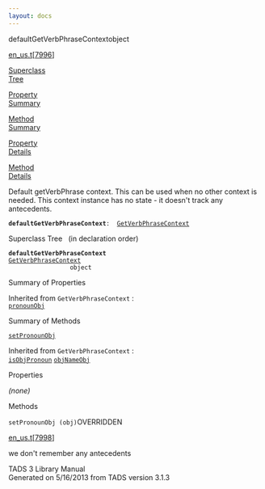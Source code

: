 ```yaml
---
layout: docs
---
```

<span class="title">defaultGetVerbPhraseContext</span><span class="type">object</span>

[en_us.t](../file/en_us.t.html)\[[7996](../source/en_us.t.html#7996)\]

[Superclass  
Tree](#_SuperClassTree_)

[Property  
Summary](#_PropSummary_)

[Method  
Summary](#_MethodSummary_)

[Property  
Details](#_Properties_)

[Method  
Details](#_Methods_)



Default getVerbPhrase context. This can be used when no other context is
needed. This context instance has no state - it doesn't track any
antecedents.

**`defaultGetVerbPhraseContext`**` :   `[`GetVerbPhraseContext`](../object/GetVerbPhraseContext.html)



<span id="_SuperClassTree_"></span>



<span class="hdln">Superclass Tree</span>   (in declaration order)



**`defaultGetVerbPhraseContext`**  
[`GetVerbPhraseContext`](../object/GetVerbPhraseContext.html)  
`                 object`  
<span id="_PropSummary_"></span>



<span class="hdln">Summary of Properties</span>  





Inherited from `GetVerbPhraseContext` :  
[`pronounObj`](../object/GetVerbPhraseContext.html#pronounObj)

<span id="_MethodSummary_"></span>



<span class="hdln">Summary of Methods</span>  



[`setPronounObj`](#setPronounObj)

Inherited from `GetVerbPhraseContext` :  
[`isObjPronoun`](../object/GetVerbPhraseContext.html#isObjPronoun) [`objNameObj`](../object/GetVerbPhraseContext.html#objNameObj)

<span id="_Properties_"></span>



<span class="hdln">Properties</span>  



*(none)* <span id="_Methods_"></span>



<span class="hdln">Methods</span>  



<span id="setPronounObj"></span>

`setPronounObj (obj)`<span class="rem">OVERRIDDEN</span>

[en_us.t](../file/en_us.t.html)\[[7998](../source/en_us.t.html#7998)\]



we don't remember any antecedents





TADS 3 Library Manual  
Generated on 5/16/2013 from TADS version 3.1.3


